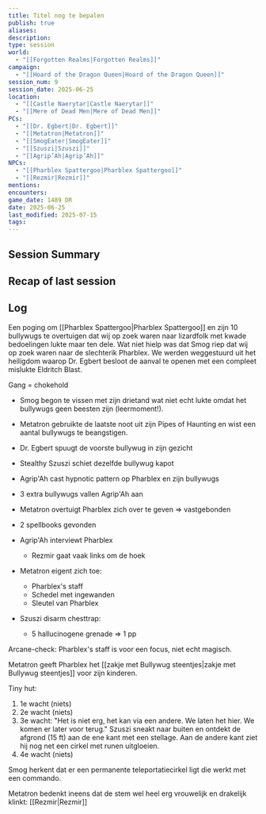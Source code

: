 ```yaml
---
title: Titel nog te bepalen
publish: true
aliases: 
description: 
type: session
world:
  - "[[Forgotten Realms|Forgotten Realms]]"
campaign:
  - "[[Hoard of the Dragon Queen|Hoard of the Dragon Queen]]"
session_num: 9
session_date: 2025-06-25
location:
  - "[[Castle Naerytar|Castle Naerytar]]"
  - "[[Mere of Dead Men|Mere of Dead Men]]"
PCs:
  - "[[Dr. Egbert|Dr. Egbert]]"
  - "[[Metatron|Metatron]]"
  - "[[SmogEater|SmogEater]]"
  - "[[Szuszi|Szuszi]]"
  - "[[Agrip’Ah|Agrip’Ah]]"
NPCs:
  - "[[Pharblex Spattergoo|Pharblex Spattergoo]]"
  - "[[Rezmir|Rezmir]]"
mentions: 
encounters: 
game_date: 1489 DR
date: 2025-06-25
last_modified: 2025-07-15
tags: 
---
```

## Session Summary

## Recap of last session

## Log
Een poging om [[Pharblex Spattergoo|Pharblex Spattergoo]] en zijn 10 bullywugs te overtuigen dat wij op zoek waren naar lizardfolk met kwade bedoelingen lukte maar ten dele. Wat niet hielp was dat Smog riep dat wij op zoek waren naar de slechterik Pharblex. We werden weggestuurd uit het heiligdom waarop Dr. Egbert besloot de aanval te openen met een compleet mislukte Eldritch Blast. 

Gang = chokehold

- Smog begon te vissen met zijn drietand wat niet echt lukte omdat het bullywugs geen beesten zijn (leermoment!). 
- Metatron gebruikte de laatste noot uit zijn Pipes of Haunting en wist een aantal bullywugs te beangstigen. 
- Dr. Egbert spuugt de voorste bullywug in zijn gezicht
- Stealthy Szuszi schiet dezelfde bullywug kapot
- Agrip'Ah cast hypnotic pattern op Pharblex en zijn bullywugs

- 3 extra bullywugs vallen Agrip'Ah aan

- Меtatron overtuigt Pharblex zich over te geven => vastgebonden
- 2 spellbooks gevonden
- Agrip'Ah interviewt Pharblex
	- Rezmir gaat vaak links om de hoek 
- Metatron eigent zich toe:
	- Pharblex's staff
	- Schedel met ingewanden
	- Sleutel van Pharblex
- Szuszi disarm chesttrap:
	- 5 hallucinogene grenade => 1 pp

Arcane-check: Pharblex's staff is voor een focus, niet echt magisch.

Metatron geeft Pharblex het [[zakje met Bullywug steentjes|zakje met Bullywug steentjes]] voor zijn kinderen.

Tiny hut:
1. 1e wacht (niets)
2. 2e wacht (niets)
3. 3e wacht: "Het is niet erg, het kan via een andere. We laten het hier. We komen er later voor terug." Szuszi sneakt naar buiten en ontdekt de afgrond (15 ft) aan de ene kant met een stellage. Aan de andere kant ziet hij nog net een cirkel met runen uitgloeien.
4. 4e wacht (niets)

 Smog herkent dat er een permanente teleportatiecirkel ligt die werkt met een commando.

Metatron bedenkt ineens dat de stem wel heel erg vrouwelijk en drakelijk klinkt: [[Rezmir|Rezmir]]

